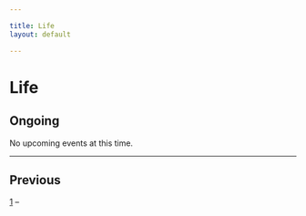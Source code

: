 ```yaml
---

title: Life
layout: default

---
```




# Life




## Ongoing


No upcoming events at this time.



- - -




## Previous


[1](https://events.bizzabo.com/pss3) – 